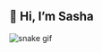## 👋 Hi, I’m Sasha

![snake gif](https://github.com/SashaCreate/snk/raw/output/github-contribution-grid-snake.svg)
